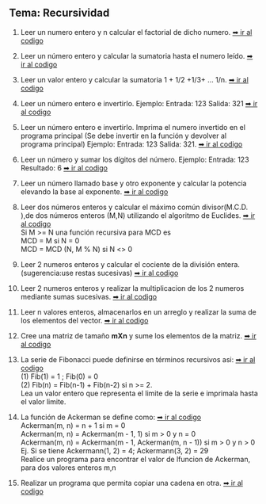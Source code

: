 ## Tema: Recursividad

1.  Leer un numero entero y n calcular el factorial de dicho numero. [➡ ir al codigo](https://github.com/iamcarlosmunoz/estructura-de-datos-no-lineales/blob/main/recursividad/ejercicio_01.java)

2.  Leer un número entero y calcular la sumatoria hasta el numero leído. [➡ ir al codigo](https://github.com/iamcarlosmunoz/estructura-de-datos-no-lineales/blob/main/recursividad/ejercicio_02.java)

3.  Leer un valor entero y calcular la sumatoria 1 + 1/2 +1/3+ … 1/n. [➡ ir al codigo](https://github.com/iamcarlosmunoz/estructura-de-datos-no-lineales/blob/main/recursividad/ejercicio_03.java)

4.  Leer un número entero e invertirlo. Ejemplo: Entrada: 123 Salida: 321 [➡ ir al codigo](https://github.com/iamcarlosmunoz/estructura-de-datos-no-lineales/blob/main/recursividad/ejercicio_04.java)

5.  Leer un número entero e invertirlo. Imprima el numero invertido en el programa principal (Se debe invertir en la función y devolver al programa principal) Ejemplo: Entrada: 123 Salida: 321. [➡ ir al codigo](https://github.com/iamcarlosmunoz/estructura-de-datos-no-lineales/blob/main/recursividad/ejercicio_05.java)

6.  Leer un número y sumar los dígitos del número. Ejemplo: Entrada: 123 Resultado: 6 [➡ ir al codigo](https://github.com/iamcarlosmunoz/estructura-de-datos-no-lineales/blob/main/recursividad/ejercicio_06.java)

7.  Leer un número llamado base y otro exponente y calcular la potencia elevando la base al exponente. [➡ ir al codigo](https://github.com/iamcarlosmunoz/estructura-de-datos-no-lineales/blob/main/recursividad/ejercicio_07.java)

8.  Leer dos números enteros y calcular el máximo común divisor(M.C.D. ),de dos números enteros (M,N) utilizando el algoritmo de Euclides. [➡ ir al codigo](https://github.com/iamcarlosmunoz/estructura-de-datos-no-lineales/blob/main/recursividad/ejercicio_08.java)\
    Si M >= N una función recursiva para MCD es \
    MCD = M si N = 0 \
     MCD = MCD (N, M % N) si N <> 0
9.  Leer 2 numeros enteros y calcular el cociente de la división entera.(sugerencia:use restas sucesivas) [➡ ir al codigo](https://github.com/iamcarlosmunoz/estructura-de-datos-no-lineales/blob/main/recursividad/ejercicio_09.java)

10. Leer 2 numeros enteros y realizar la multiplicacion de los 2 numeros mediante sumas sucesivas. [➡ ir al codigo](https://github.com/iamcarlosmunoz/estructura-de-datos-no-lineales/blob/main/recursividad/ejercicio_10.java)

11. Leer n valores enteros, almacenarlos en un arreglo y realizar la suma de los elementos del vector. [➡ ir al codigo](https://github.com/iamcarlosmunoz/estructura-de-datos-no-lineales/blob/main/recursividad/ejercicio_11.java)

12. Cree una matriz de tamaño **mXn** y sume los elementos de la matriz. [➡ ir al codigo](https://github.com/iamcarlosmunoz/estructura-de-datos-no-lineales/blob/main/recursividad/ejercicio_12.java)

13. La serie de Fibonacci puede definirse en términos recursivos asi: [➡ ir al codigo](https://github.com/iamcarlosmunoz/estructura-de-datos-no-lineales/blob/main/recursividad/ejercicio_13.java) \
    (1) Fib(1) = 1 ; Fib(0) = 0 \
    (2) Fib(n) = Fib(n-1) + Fib(n-2) si n >= 2. \
    Lea un valor entero que representa el limite de la serie e imprimala hasta el valor limite.

14. La función de Ackerman se define como: [➡ ir al codigo](https://github.com/iamcarlosmunoz/estructura-de-datos-no-lineales/blob/main/recursividad/ejercicio_14.java) \
    Ackerman(m, n) = n + 1 si m = 0 \
    Ackerman(m, n) = Ackerman(m - 1, 1) si m > 0 y n = 0 \
    Ackerman(m, n) = Ackerman(m - 1, Ackerman(m, n - 1)) si m > 0 y n > 0 \
    Ej. Si se tiene Ackermann(1, 2) = 4; Ackermann(3, 2) = 29 \
    Realice un programa para encontrar el valor de lfuncion de Ackerman, para dos valores enteros m,n

15. Realizar un programa que permita copiar una cadena en otra. [➡ ir al codigo](https://github.com/iamcarlosmunoz/estructura-de-datos-no-lineales/blob/main/recursividad/ejercicio_15.java)
